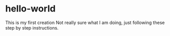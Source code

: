 # hello-world
This is my first creation 
Not really sure what I am doing, just following these step by step instructions. 
